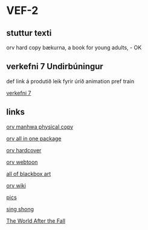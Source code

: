 # VEF-2

## stuttur texti
orv hard copy bækurna, a book for young adults, - OK

## verkefni 7 Undirbúningur
def link á produtið
leik fyrir úrið
animation pref train

[verkefni 7](https://ellaleaf.github.io/orv/orv.html)


## links

[orv manhwa physical copy](https://www.harum.io/collections/books/products/perspective-of-omniscient-readers-manhwa)

[orv all in one package](https://www.harum.io/products/omniscient-readers-viewpoint-artbook-edition-wadiz?_pos=5&_sid=75c8e695c&_ss=r)

[orv hardcover](https://www.harum.io/products/omniscient-reader-hardcover-set-1?_pos=4&_sid=75c8e695c&_ss=r)

[orv webtoon](https://www.webtoons.com/en/action/omniscient-reader/list?title_no=2154&page=1)

[all of blackbox art](https://aminoapps.com/c/omniscient_reader_amino/page/shared-folder/blackbox-fanart/G5bJ_N87CVwSLode1xlpNNnjaWVLwL47V7l2SB)

[orv wiki](https://omniscient-readers-viewpoint.fandom.com/wiki/Omniscient_Reader's_Viewpoint)

[pics](https://drive.google.com/drive/folders/1hzKf6sJQzUGG7G8-cPVfM57voJknDnde)

[sing shong](https://omniscient-readers-viewpoint.fandom.com/wiki/Sing_Shong)

[The World After the Fall](https://the-world-after-the-fall.fandom.com/wiki/The_World_After_the_Fall_Webnovel)
